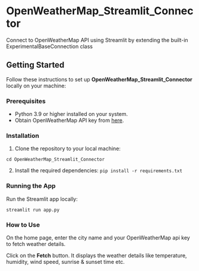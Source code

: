 # OpenWeatherMap_Streamlit_Connector

Connect to OpenWeatherMap API using Streamlit by extending the built-in ExperimentalBaseConnection class  

## Getting Started
Follow these instructions to set up **OpenWeatherMap_Streamlit_Connector** locally on your machine:

### Prerequisites
- Python 3.9 or higher installed on your system.
- Obtain OpenWeatherMap API key from [here](https://openweathermap.org/api).

### Installation
1. Clone the repository to your local machine:
```git clone https://github.com/Pavel401/Recipedia.git
cd OpenWeatherMap_Streamlit_Connector
```
2. Install the required dependencies:
```pip install -r requirements.txt```

### Running the App
Run the Streamlit app locally:

```streamlit run app.py```

### How to Use
On the home page, enter the city name and your OpenWeatherMap api key to fetch weather details.

Click on the **Fetch** button. It displays the weather details like temperature, humidity, wind speed, sunrise & sunset time etc.


